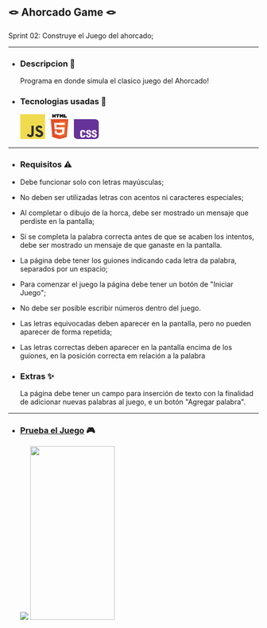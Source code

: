 ## 🪢 Ahorcado Game 🪢
 
Sprint 02: Construye el Juego del ahorcado;
_______________________________________________________________________________________________________________________________________________
- ### Descripcion :rocket:
  Programa en donde simula el clasico juego del Ahorcado!
  
- ### Tecnologias usadas :hammer:

 
  <img src="https://raw.githubusercontent.com/github/explore/80688e429a7d4ef2fca1e82350fe8e3517d3494d/topics/javascript/javascript.png" width = 50 height =50 >
  <img src="https://raw.githubusercontent.com/github/explore/80688e429a7d4ef2fca1e82350fe8e3517d3494d/topics/html/html.png" width = 50 height = 50>
  <img src="https://raw.githubusercontent.com/github/explore/80688e429a7d4ef2fca1e82350fe8e3517d3494d/topics/css/css.png" width = 50 height = 40 >

------

- ### Requisitos :warning:
- Debe funcionar solo con letras mayúsculas;
- No deben ser utilizadas letras con acentos ni caracteres especiales;
- Al completar o dibujo de la horca, debe ser mostrado un mensaje que perdiste en la pantalla;
- Si se completa la palabra correcta antes de que se acaben los intentos, debe ser mostrado un mensaje de que ganaste en la pantalla.
- La página debe tener los guiones indicando cada letra da palabra, separados por un espacio;
- Para comenzar el juego la página debe tener un botón de "Iniciar Juego";
- No debe ser posible escribir números dentro del juego.
- Las letras equivocadas deben aparecer en la pantalla, pero no pueden aparecer de forma repetida;
- Las letras correctas deben aparecer en la pantalla encima de los guiones, en la posición correcta em relación a la palabra


- ### Extras :sparkles:
    La página debe tener un campo para inserción de texto con la finalidad de adicionar nuevas palabras al juego, e un botón "Agregar palabra".
    
------

- ### [ Prueba el Juego](https://matias-d.github.io/Ahorcado-Game/) :video_game:
  <img  src="https://i.postimg.cc/FKqgkX64/Medium-Screen-1360x768.png" width = 620 heigth = 300>
  <img  src="https://i.postimg.cc/FKMBZDRY/i-Phone-XR-XS-Max-414x896.png" width = 170 height = 350>

